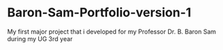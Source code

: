 # Baron-Sam-Portfolio-version-1
My first major project that i developed for my Professor Dr. B. Baron Sam during my UG 3rd year  
